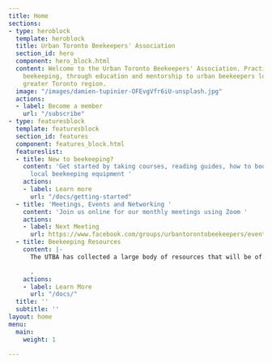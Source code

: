 ```yaml
---
title: Home
sections:
- type: heroblock
  template: heroblock
  title: Urban Toronto Beekeepers' Association
  section_id: hero
  component: hero_block.html
  content: Welcome to the Urban Toronto Beekeepers' Association. Practicing sustainable
    beekeeping, through education and mentorship to urban beekeepers located in the
    greater Toronto region.
  image: "/images/damien-tupinier-OFEvgVfr6iU-unsplash.jpg"
  actions:
  - label: Become a member
    url: "/subscribe"
- type: featuresblock
  template: featuresblock
  section_id: features
  component: features_block.html
  featureslist:
  - title: New to beekeeping?
    content: 'Get started by taking courses, reading guides, how to books and find
      local beekeeping equipment '
    actions:
    - label: Learn more
      url: "/docs/getting-started"
  - title: 'Meetings, Events and Networking '
    content: 'Join us online for our monthly meetings using Zoom '
    actions:
    - label: Next Meeting
      url: https://www.facebook.com/groups/urbantorontobeekeepers/events/
  - title: Beekeeping Resources
    content: |-
      The UTBA has collected a large body of resources that will be of interest to beekeepers of any experience level - including scientific research, local beekeeping supplier directory. Click [here](https://drive.google.com/file/d/19xAmuBy9BMDLsZ8oFQEWDS0T81d3PU04/view?usp=sharing)![](/images/screen-shot-2022-03-19-at-6-57-27-pm.png)

      .
    actions:
    - label: Learn More
      url: "/docs/"
  title: ''
  subtitle: ''
layout: home
menu:
  main:
    weight: 1

---
```

